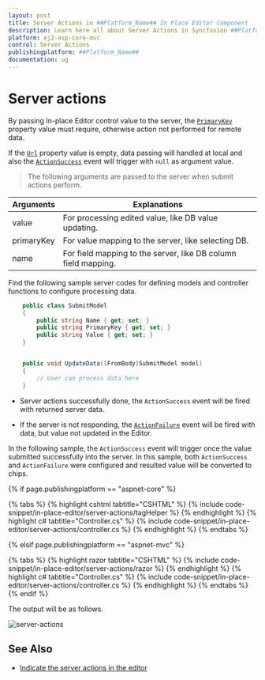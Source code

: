 ```yaml
---
layout: post
title: Server Actions in ##Platform_Name## In Place Editor Component
description: Learn here all about Server Actions in Syncfusion ##Platform_Name## In Place Editor component and more.
platform: ej2-asp-core-mvc
control: Server Actions
publishingplatform: ##Platform_Name##
documentation: ug
---
```



# Server actions

By passing In-place Editor control value to the server, the [`PrimaryKey`](https://help.syncfusion.com/cr/aspnetcore-js2/Syncfusion.EJ2.InPlaceEditor.InPlaceEditor.html#Syncfusion_EJ2_InPlaceEditor_InPlaceEditor_PrimaryKey) property value must require, otherwise action not performed for remote data.

If the [`Url`](https://help.syncfusion.com/cr/aspnetcore-js2/Syncfusion.EJ2.InPlaceEditor.InPlaceEditor.html#Syncfusion_EJ2_InPlaceEditor_InPlaceEditor_Url) property value is empty, data passing will handled at local and also the [`ActionSuccess`](https://help.syncfusion.com/cr/aspnetcore-js2/Syncfusion.EJ2.InPlaceEditor.InPlaceEditor.html#Syncfusion_EJ2_InPlaceEditor_InPlaceEditor_ActionSuccess) event will trigger with `null` as argument value.

> The following arguments are passed to the server when submit actions perform.

| Arguments  | Explanations                                              |
|------------|-----------------------------------------------------------|
| value      | For processing edited value, like DB value updating.      |
| primaryKey | For value mapping to the server, like selecting DB.            |
| name       | For field mapping to the server, like DB column field mapping. |

Find the following sample server codes for defining models and controller functions to configure processing data.

```csharp
    public class SubmitModel
    {
        public string Name { get; set; }
        public string PrimaryKey { get; set; }
        public string Value { get; set; }
    }
```

```csharp

    public void UpdateData([FromBody]SubmitModel model)
    {
        // User can process data here
    }

```

* Server actions successfully done, the `ActionSuccess` event will be fired with returned server data.

* If the server is not responding, the [`ActionFailure`](https://help.syncfusion.com/cr/aspnetcore-js2/Syncfusion.EJ2.InPlaceEditor.InPlaceEditor.html#Syncfusion_EJ2_InPlaceEditor_InPlaceEditor_ActionFailure) event will be fired with data, but value not updated in the Editor.

In the following sample, the `ActionSuccess` event will trigger once the value submitted successfully into the server. In this sample, both `ActionSuccess` and `ActionFailure` were configured and resulted value will be converted to chips.

{% if page.publishingplatform == "aspnet-core" %}

{% tabs %}
{% highlight cshtml tabtitle="CSHTML" %}
{% include code-snippet/in-place-editor/server-actions/tagHelper %}
{% endhighlight %}
{% highlight c# tabtitle="Controller.cs" %}
{% include code-snippet/in-place-editor/server-actions/controller.cs %}
{% endhighlight %}
{% endtabs %}

{% elsif page.publishingplatform == "aspnet-mvc" %}

{% tabs %}
{% highlight razor tabtitle="CSHTML" %}
{% include code-snippet/in-place-editor/server-actions/razor %}
{% endhighlight %}
{% highlight c# tabtitle="Controller.cs" %}
{% include code-snippet/in-place-editor/server-actions/controller.cs %}
{% endhighlight %}
{% endtabs %}
{% endif %}



The output will be as follows.

![server-actions](./images/server-actions.PNG)

## See Also

* [Indicate the server actions in the editor](./how-to/custom-indication/)
